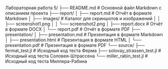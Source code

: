 Лабораторная работа 5/
├── README.md                  # Основной файл Markdown с описанием проекта
├── report/
│   ├── report.md              # Отчёт в формате Markdown
│   ├── images/                # Каталог для скриншотов и изображений
│   │   ├── screenshot1.png
│   │   └── screenshot2.png
│   ├── report.docx            # Отчёт в формате DOCX
│   └── report.pdf             # Отчёт в формате PDF
├── presentation/
│   ├── presentation.md        # Презентация в формате Markdown
│   ├── presentation.html      # Презентация в формате HTML
│   └── presentation.pdf       # Презентация в формате PDF
└── source/
    ├── fermat_test.jl         # Исходный код теста Ферма
    ├── solovay_strassen_test.jl # Исходный код теста Соловея-Штрассена
    └── miller_rabin_test.jl   # Исходный код теста Миллера-Рабина
